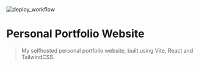 ![deploy_workflow](https://github.com/LucasOe/portfolio/actions/workflows/deploy.yml/badge.svg)

# Personal Portfolio Website

> My selfhosted personal portfolio website, built using Vite, React and TailwindCSS.
